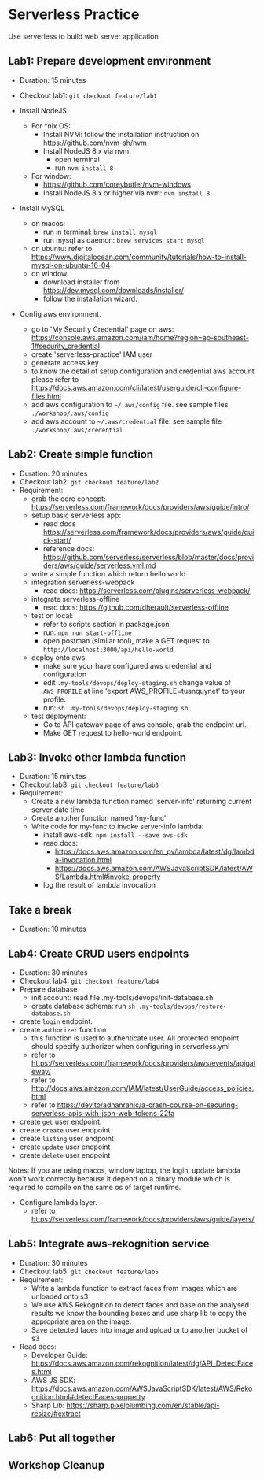 # Serverless Practice
Use serverless to build web server application

## Lab1: Prepare development environment
- Duration: 15 minutes
- Checkout lab1: `git checkout feature/lab1`
- Install NodeJS
  - For *nix OS:
    - Install NVM: follow the installation instruction on https://github.com/nvm-sh/nvm
    - Install NodeJS 8.x via nvm:
      - open terminal
      - run `nvm install 8`
  - For window:
    - https://github.com/coreybutler/nvm-windows
    - Install NodeJS 8.x or higher via nvm: `nvm install 8`

- Install MySQL
  - on macos:
    - run in terminal: `brew install mysql`
    - run mysql as daemon: `brew services start mysql`
  - on ubuntu: refer to https://www.digitalocean.com/community/tutorials/how-to-install-mysql-on-ubuntu-16-04
  - on window:
    - download installer from https://dev.mysql.com/downloads/installer/
    - follow the installation wizard.

- Config aws environment.
  - go to 'My Security Credential' page on aws: https://console.aws.amazon.com/iam/home?region=ap-southeast-1#security_credential
  - create 'serverless-practice' IAM user
  - generate access key
  - to know the detail of setup configuration and credential aws account please refer to https://docs.aws.amazon.com/cli/latest/userguide/cli-configure-files.html
  - add aws configuration to `~/.aws/config` file. see sample files `./workshop/.aws/config`
  - add aws account to `~/.aws/credential` file. see sample file `./workshop/.aws/credential`

## Lab2: Create simple function
- Duration: 20 minutes
- Checkout lab2: `git checkout feature/lab2`
- Requirement:
  - grab the core concept: https://serverless.com/framework/docs/providers/aws/guide/intro/
  - setup basic serverless app:
    - read docs https://serverless.com/framework/docs/providers/aws/guide/quick-start/
    - reference docs: https://github.com/serverless/serverless/blob/master/docs/providers/aws/guide/serverless.yml.md
  - write a simple function which return hello world
  - integration serverless-webpack
    - read docs: https://serverless.com/plugins/serverless-webpack/
  - integrate serverless-offline
    - read docs: https://github.com/dherault/serverless-offline
  - test on local:
    - refer to scripts section in package.json
    - run: `npm run start-offline`
    - open postman (similar tool), make a GET request to `http://localhost:3000/api/hello-world`
  - deploy onto aws
    - make sure your have configured aws credential and configuration
    - edit `.my-tools/devops/deploy-staging.sh` change value of `AWS_PROFILE` at line 'export AWS_PROFILE=tuanquynet' to your profile.
    - run: `sh .my-tools/devops/deploy-staging.sh`
  - test deployment:
    - Go to API gateway page of aws console, grab the endpoint url.
    - Make GET request to hello-world endpoint.

## Lab3: Invoke other lambda function
- Duration: 15 minutes
- Checkout lab3: `git checkout feature/lab3`
- Requirement:
  - Create a new lambda function named 'server-info' returning current server date time
  - Create another function named 'my-func'
  - Write code for my-func to invoke server-info lambda:
    - install aws-sdk: `npm install --save aws-sdk`
    - read docs:
      - https://docs.aws.amazon.com/en_pv/lambda/latest/dg/lambda-invocation.html
      - https://docs.aws.amazon.com/AWSJavaScriptSDK/latest/AWS/Lambda.html#invoke-property
    - log the result of lambda invocation

## Take a break
- Duration: 10 minutes

## Lab4: Create CRUD users endpoints
- Duration: 30 minutes
- Checkout lab4: `git checkout feature/lab4`
- Prepare database
  - init account: read file .my-tools/devops/init-database.sh
  - create database schema: run `sh .my-tools/devops/restore-database.sh`
- create `login` endpoint.
- create `authorizer` function
  - this function is used to authenticate user. All protected endpoint should specify authorizer when configuring in serverless.yml
  - refer to https://serverless.com/framework/docs/providers/aws/events/apigateway/
  - refer to http://docs.aws.amazon.com/IAM/latest/UserGuide/access_policies.html
  - refer to https://dev.to/adnanrahic/a-crash-course-on-securing-serverless-apis-with-json-web-tokens-22fa
- create `get` user endpoint.
- create `create` user endpoint
- create `listing` user endpoint
- create `update` user endpoint
- create `delete` user endpoint

Notes: If you are using macos, window laptop, the login, update lambda won't work correctly because it depend on a binary module which is required to compile on the same os of target runtime.

- Configure lambda layer.
  - refer to https://serverless.com/framework/docs/providers/aws/guide/layers/

## Lab5: Integrate aws-rekognition service
- Duration: 30 minutes
- Checkout lab5: `git checkout feature/lab5`
- Requirement:
  - Write a lambda function to extract faces from images which are unloaded onto s3
  - We use AWS Rekognition to detect faces and base on the analysed results we know the bounding boxes and use sharp lib to copy the appropriate area on the image.
  - Save detected faces into image and upload onto another bucket of s3
- Read docs:
  - Developer Guide: https://docs.aws.amazon.com/rekognition/latest/dg/API_DetectFaces.html
  - AWS JS SDK: https://docs.aws.amazon.com/AWSJavaScriptSDK/latest/AWS/Rekognition.html#detectFaces-property
  - Sharp Lib: https://sharp.pixelplumbing.com/en/stable/api-resize/#extract


## Lab6: Put all together

## Workshop Cleanup
